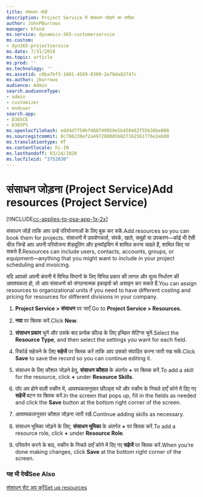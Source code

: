 ```yaml
---
title: संसाधन जोड़ें
description: Project Service में संसाधन जोड़ने का तरीका
author: JohnPBurrows
manager: kfend
ms.service: dynamics-365-customerservice
ms.custom:
- dyn365-projectservice
ms.date: 7/31/2018
ms.topic: article
ms.prod: ''
ms.technology: ''
ms.assetid: c0ba7bf3-1081-4569-8309-2e70da83747c
ms.author: jburrows
audience: Admin
search.audienceType:
- admin
- customizer
- enduser
search.app:
- D365CE
- D365PS
ms.openlocfilehash: edd4d7f50bf488749959e5b450482f55638be808
ms.sourcegitcommit: 8c786230ef2a497280885b827162561776e2eb00
ms.translationtype: HT
ms.contentlocale: hi-IN
ms.lasthandoff: 03/24/2020
ms.locfileid: "3752030"
---
```

# <a name="add-resources-project-service"></a><span data-ttu-id="0ce40-103">संसाधन जोड़ना (Project Service)</span><span class="sxs-lookup"><span data-stu-id="0ce40-103">Add resources (Project Service)</span></span>

[!INCLUDE[cc-applies-to-psa-app-1x-2x](../includes/cc-applies-to-psa-app-1x-2x.md)]

<span data-ttu-id="0ce40-104">संसाधन जोड़ें ताकि आप उन्हें परियोजनाओं के लिए बुक कर सकें.</span><span class="sxs-lookup"><span data-stu-id="0ce40-104">Add resources so you can book them for projects.</span></span> <span data-ttu-id="0ce40-105">संसाधनों में उपयोगकर्ता, संपर्क, खाते, समूहों या उपकरण—कोई भी ऐसी चीज़ जिन्हें आप अपनी परियोजना शेड्यूलिंग और इनवॉइसिंग में शामिल करना चाहते हैं, शामिल किए जा सकते हैं.</span><span class="sxs-lookup"><span data-stu-id="0ce40-105">Resources can include users, contacts, accounts, groups, or equipment—anything that you might want to include in your project scheduling and invoicing.</span></span>  
  
<span data-ttu-id="0ce40-106">यदि आपको अपनी कंपनी में विभिन्न विभागों के लिए विभिन्न प्रकार की लागत और मूल्य निर्धारण की आवश्यकता हो, तो आप संसाधनों को संगठनात्मक इकाइयों को असाइन कर सकते हैं.</span><span class="sxs-lookup"><span data-stu-id="0ce40-106">You can assign resources to organizational units if you need to have different costing and pricing for resources for different divisions in your company.</span></span>  
  
1.  <span data-ttu-id="0ce40-107">**Project Service > संसाधन** पर जाएँ.</span><span class="sxs-lookup"><span data-stu-id="0ce40-107">Go to **Project Service > Resources.**</span></span>  
  
2.  <span data-ttu-id="0ce40-108">**नया** पर क्लिक करें.</span><span class="sxs-lookup"><span data-stu-id="0ce40-108">Click **New**.</span></span>  
  
3.  <span data-ttu-id="0ce40-109">**संसाधन प्रकार** चुनें और उसके बाद प्रत्येक फ़ील्ड के लिए इच्छित सेटिंग्स चुनें.</span><span class="sxs-lookup"><span data-stu-id="0ce40-109">Select the **Resource Type**, and then select the settings you want for each field.</span></span>  
  
4.  <span data-ttu-id="0ce40-110">रिकॉर्ड सहेजने के लिए **सहेजें** पर क्लिक करें ताकि आप उसको संपादित करना जारी रख सकें.</span><span class="sxs-lookup"><span data-stu-id="0ce40-110">Click **Save** to save the record so you can continue editing it.</span></span>  
  
5.  <span data-ttu-id="0ce40-111">संसाधन के लिए कौशल जोड़ने हेतु, **संसाधन कौशल** के अंतर्गत **+** पर क्लिक करें.</span><span class="sxs-lookup"><span data-stu-id="0ce40-111">To add a skill for the resource, click **+** under **Resource Skills**.</span></span>  
  
6.  <span data-ttu-id="0ce40-112">पॉप अप होने वाली स्क्रीन में, आवश्यकतानुसार फ़ील्ड्स भरें और स्क्रीन के निचले दाएँ कोने में दिए गए **सहेजें** बटन पर क्लिक करें.</span><span class="sxs-lookup"><span data-stu-id="0ce40-112">In the screen that pops up, fill in the fields as needed and click the **Save** button at the bottom right corner of the screen.</span></span>  
  
7.  <span data-ttu-id="0ce40-113">आवश्यकतानुसार कौशल जोड़ना जारी रखें.</span><span class="sxs-lookup"><span data-stu-id="0ce40-113">Continue adding skills as necessary.</span></span>  
  
8.  <span data-ttu-id="0ce40-114">संसाधन भूमिका जोड़ने के लिए, **संसाधन भूमिका** के अंतर्गत **+** पर क्लिक करें.</span><span class="sxs-lookup"><span data-stu-id="0ce40-114">To add a resource role, click **+** under **Resource Role**.</span></span>  
  
9. <span data-ttu-id="0ce40-115">परिवर्तन करने के बाद, स्‍क्रीन के निचले दाएँ कोने में दिए गए **सहेजें** पर क्लिक करें.</span><span class="sxs-lookup"><span data-stu-id="0ce40-115">When you’re done making changes, click **Save** at the bottom right corner of the screen.</span></span>  
  
### <a name="see-also"></a><span data-ttu-id="0ce40-116">यह भी देखें</span><span class="sxs-lookup"><span data-stu-id="0ce40-116">See Also</span></span>  
 [<span data-ttu-id="0ce40-117">संसाधन सेट अप करें</span><span class="sxs-lookup"><span data-stu-id="0ce40-117">Set up resources</span></span>](../project-service/set-up-resources.md)
